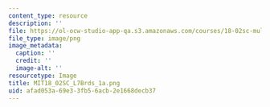 ```yaml
---
content_type: resource
description: ''
file: https://ol-ocw-studio-app-qa.s3.amazonaws.com/courses/18-02sc-multivariable-calculus-fall-2010/afad053a69e33fb56acb2e1668decb37_MIT18_02SC_L7Brds_1a.png
file_type: image/png
image_metadata:
  caption: ''
  credit: ''
  image-alt: ''
resourcetype: Image
title: MIT18_02SC_L7Brds_1a.png
uid: afad053a-69e3-3fb5-6acb-2e1668decb37
---
```

